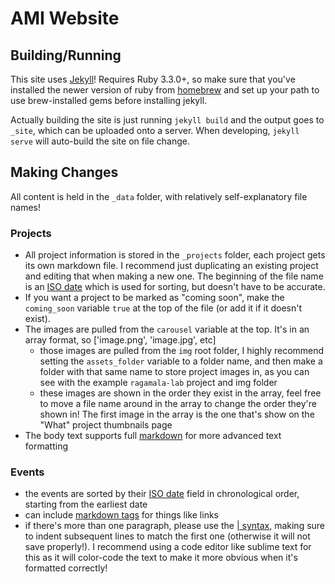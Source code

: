 # AMI Website

## Building/Running

This site uses [Jekyll](https://jekyllrb.com)! Requires Ruby 3.3.0+, so make sure that you've installed the newer version of ruby from [homebrew](https://brew.sh/) and set up your path to use brew-installed gems before installing jekyll. 

Actually building the site is just running `jekyll build` and the output goes to `_site`, which can be uploaded onto a server. When developing, `jekyll serve` will auto-build the site on file change.

## Making Changes

All content is held in the `_data` folder, with relatively self-explanatory file names!

### Projects

- All project information is stored in the `_projects` folder, each project gets its own markdown file. I recommend just duplicating an existing project and editing that when making a new one. The beginning of the file name is an [ISO date](https://en.wikipedia.org/wiki/ISO_8601) which is used for sorting, but doesn't have to be accurate.
- If you want a project to be marked as "coming soon", make the `coming_soon` variable `true` at the top of the file (or add it if it doesn't exist).
- The images are pulled from the `carousel` variable at the top. It's in an array format, so ['image.png', 'image.jpg', etc]
  - those images are pulled from the `img` root folder, I highly recommend setting the `assets_folder` variable to a folder name, and then make a folder with that same name to store project images in, as you can see with the example `ragamala-lab` project and img folder
  - these images are shown in the order they exist in the array, feel free to move a file name around in the array to change the order they're shown in! The first image in the array is the one that's show on the "What" project thumbnails page
- The body text supports full [markdown](https://daringfireball.net/projects/markdown/basics) for more advanced text formatting

### Events

- the events are sorted by their [ISO date](https://en.wikipedia.org/wiki/ISO_8601) field in chronological order, starting from the earliest date
- can include [markdown tags](https://daringfireball.net/projects/markdown/basics) for things like links
- if there's more than one paragraph, please use the [| syntax](https://stackoverflow.com/a/21699210), making sure to indent subsequent lines to match the first one (otherwise it will not save properly!). I recommend using a code editor like sublime text for this as it will color-code the text to make it more obvious when it's formatted correctly!